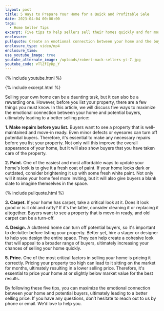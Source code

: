 ```yaml
---
layout: post
title: 5 Ways to Prepare Your Home for a Quick and Profitable Sale
date: 2023-04-04 00:00:00
tags:
  - Home Seller Tips
excerpt: Five tips to help sellers sell their homes quickly and for more money.
enclosure:
pullquote: Create an emotional connection between your home and the buyers.
enclosure_type: video/mp4
enclosure_time:
use_youtube_image: true
youtube_alternate_image: /uploads/robert-mack-sellers-yt-7.jpg
youtube_code: vTlZfEyDp_Y
---
```

{% include youtube.html %}

{% include excerpt.html %}

Selling your own home can be a daunting task, but it can also be a rewarding one. However, before you list your property, there are a few things you must know. In this article, we will discuss five ways to maximize the emotional connection between your home and potential buyers, ultimately leading to a better selling price:

**1\. Make repairs before you list.** Buyers want to see a property that is well-maintained and move-in ready. Even minor defects or eyesores can turn off potential buyers. Therefore, it's essential to make any necessary repairs before you list your property. Not only will this improve the overall appearance of your home, but it will also show buyers that you have taken care of the property.

**2\. Paint.** One of the easiest and most affordable ways to update your home's look is to give it a fresh coat of paint. If your home looks dark or outdated, consider brightening it up with some fresh white paint. Not only will it make your home feel more inviting, but it will also give buyers a blank slate to imagine themselves in the space.

{% include pullquote.html %}

**3\. Carpet.** If your home has carpet, take a critical look at it. Does it look good or is it old and ratty? If it's the latter, consider cleaning it or replacing it altogether. Buyers want to see a property that is move-in ready, and old carpet can be a turn-off.

**4\. Design.** A cluttered home can turn off potential buyers, so it's important to declutter before listing your property. Better yet, hire a stager or designer to help you design the entire space. They can help create a cohesive look that will appeal to a broader range of buyers, ultimately increasing your chances of selling your home quickly.

**5\. Price.** One of the most critical factors in selling your home is pricing it correctly. Pricing your property too high can lead to it sitting on the market for months, ultimately resulting in a lower selling price. Therefore, it's essential to price your home at or slightly below market value for the best results.

By following these five tips, you can maximize the emotional connection between your home and potential buyers, ultimately leading to a better selling price. If you have any questions, don’t hesitate to reach out to us by phone or email. We’d love to help you.